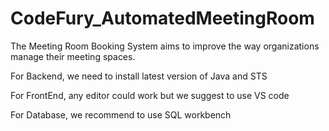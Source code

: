 # CodeFury_AutomatedMeetingRoom

The Meeting Room Booking System aims to improve the way organizations manage their meeting spaces.

For Backend, we need to install latest version of Java and STS

For FrontEnd, any editor could work but we suggest to use VS code

For Database, we recommend to use SQL workbench
